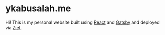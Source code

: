 # ykabusalah.me

Hi! This is my personal website built using [React](https://reactjs.org) and [Gatsby](https://github.com/gatsbyjs/gatsby) and deployed via [Ziet](https://zeit.co).



